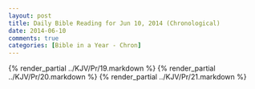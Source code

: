 ```yaml
---
layout: post
title: Daily Bible Reading for Jun 10, 2014 (Chronological)
date: 2014-06-10
comments: true
categories: [Bible in a Year - Chron]
---
```

{% render_partial ../KJV/Pr/19.markdown %}
{% render_partial ../KJV/Pr/20.markdown %}
{% render_partial ../KJV/Pr/21.markdown %}

